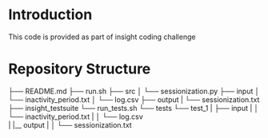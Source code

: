 # Introduction

This code is provided as part of insight coding challenge

# Repository Structure

  ├── README.md
  ├── run.sh
  ├── src
  │   └── sessionization.py
  ├── input
  │   └── inactivity_period.txt
  │   └── log.csv
  ├── output
  |   └── sessionization.txt
  ├── insight_testsuite
    └── run_tests.sh
      └── tests
          └── test_1
        |   ├── input
        |   │   └── inactivity_period.txt
        |   │   └── log.csv\
        |   |__ output
        |   │   └── sessionization.txt

